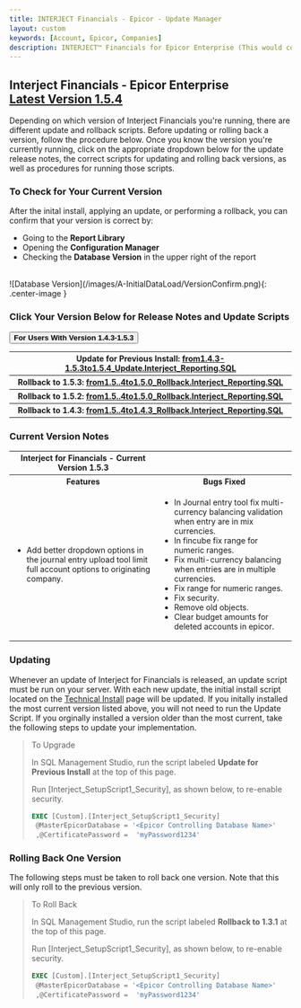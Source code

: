 ```yaml
---
title: INTERJECT Financials - Epicor - Update Manager
layout: custom
keywords: [Account, Epicor, Companies]
description: INTERJECT™ Financials for Epicor Enterprise (This would cover topics that are specific to integration with Epicor Enterprise, and would potentially be different for each ERP) 
---
```


<h2>Interject Financials - Epicor Enterprise<br>
<a href="https://drive.google.com/file/d/10l98VIbU0QgeBzRk6wzCQENTcgVzM8qi/view?usp=sharing">Latest Version 1.5.4</a></h2>

Depending on which version of Interject Financials you're running, there are different update and rollback scripts. Before updating or rolling back a version, follow the procedure below. Once you know the version you're currently running, click on the appropriate dropdown below for the update release notes, the correct scripts for updating and rolling back versions, as well as procedures for running those scripts.

### To Check for Your Current Version

After the inital install, applying an update, or performing a rollback, you can confirm that your version is correct by:
- Going to the **Report Library**
- Opening the **Configuration Manager**
- Checking the **Database Version** in the upper right of the report
<br>
![Database Version](/images/A-InitialDataLoad/VersionConfirm.png){: .center-image } 

### Click Your Version Below for Release Notes and Update Scripts


<button class="collapsible"><strong>For Users With Version 1.4.3-1.5.3</strong></button>
<div markdown="1" class="panel">

<table> 
    <tr>
        <th><span style="font-weight:bold">Update for Previous Install:</span> <a href="https://drive.google.com/file/d/1jcotjzfZnS9Pn7lR2BguVpzhfoSYzBGa/view?usp=sharing">from1.4.3-1.5.3to1.5.4_Update.Interject_Reporting.SQL</a></th>
    </tr>  
     <tr>
        <th><span style="font-weight:bold">Rollback to 1.5.3:</span> <a href="https://drive.google.com/file/d/1Ol_mK9cseyhOwuzZ45FQiIuJAA75ETNt/view?usp=sharing">from1.5..4to1.5.0_Rollback.Interject_Reporting.SQL</a></th>
    </tr>  
     <tr>
        <th><span style="font-weight:bold">Rollback to 1.5.2:</span> <a href="https://drive.google.com/file/d/1QE_3izgZQwMjCFgWubGv0C5wKAgiTAUV/view?usp=sharing">from1.5..4to1.5.0_Rollback.Interject_Reporting.SQL</a></th>
    </tr>
     <tr>
        <th><span style="font-weight:bold">Rollback to 1.4.3:</span> <a href="https://drive.google.com/file/d/18nGnIljPN9mgxxUaQRGMj5G7t1MBiUtH/view?usp=sharing">from1.5..4to1.4.3_Rollback.Interject_Reporting.SQL</a></th>
    </tr> 
</table>

### Current Version Notes
<table>
    <tr>
        <th><span style="font-weight:bold">Interject for Financials - Current Version 1.5.3 </span></th>
    </tr>
        <tr>
        <th><span style="font-weight:bold">Features</span></th>
        <th><span style="font-weight:bold">Bugs Fixed</span></th>
        </tr>
        <tr>
            <td>
                <ul>   
                    <li>Add better dropdown options in the journal entry upload tool limit full account options to originating company.</li>
                </ul>     
            </td>
            <td>
                <ul> 
                    <li>In Journal entry tool fix multi-currency balancing validation when entry are in mix currencies.</li>
                    <li>In fincube fix range for numeric ranges.</li>  
                    <li>Fix multi-currency balancing when entries are in multiple currencies.</li> 
                    <li>Fix range for numeric ranges.</li> 
                    <li>Fix security.</li> 
                    <li>Remove old objects.</li> 
                    <li>Clear budget amounts for deleted accounts in epicor.</li> 
                </ul>
            </td>
        </tr>
</table>


### Updating

Whenever an update of Interject for Financials is released, an update script must be run on your server. With each new update, the initial install script located on the [Technical Install](https://docs.gointerject.com/bApps/bFinancials/Technical-Install.html) page will be updated. If you initally installed the most current version listed above, you will not need to run the Update Script. If you orginally installed a version older than the most current, take the following steps to update your implementation. 

> To Upgrade
> 
> In SQL Management Studio, run the script labeled **Update for Previous Install** at the top of this page.
>
> Run \[Interject_SetupScript1_Security\], as shown below, to re-enable security.
>
>  ```SQL
> EXEC [Custom].[Interject_SetupScript1_Security]
>	@MasterEpicorDatabase = '<Epicor Controlling Database Name>'
>	,@CertificatePassword =  'myPassword1234'
>  ```
>

### Rolling Back One Version

The following steps must be taken to roll back one version. Note that this will only roll to the previous version.

> To Roll Back
>
> In SQL Management Studio, run the script labeled **Rollback to 1.3.1** at the top of this page.
>
> Run \[Interject_SetupScript1_Security\], as shown below, to re-enable security.
>
>  ```SQL
> EXEC [Custom].[Interject_SetupScript1_Security]
>	@MasterEpicorDatabase = '<Epicor Controlling Database Name>'
>	,@CertificatePassword =  'myPassword1234'
>  ```
>

</div>
 

